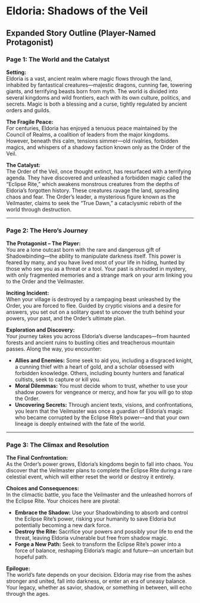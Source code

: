 # Eldoria: Shadows of the Veil  
## Expanded Story Outline (Player-Named Protagonist)

### Page 1: The World and the Catalyst

**Setting:**  
Eldoria is a vast, ancient realm where magic flows through the land, inhabited by fantastical creatures—majestic dragons, cunning fae, towering giants, and terrifying beasts born from myth. The world is divided into several kingdoms and wild frontiers, each with its own culture, politics, and secrets. Magic is both a blessing and a curse, tightly regulated by ancient orders and guilds.

**The Fragile Peace:**  
For centuries, Eldoria has enjoyed a tenuous peace maintained by the Council of Realms, a coalition of leaders from the major kingdoms. However, beneath this calm, tensions simmer—old rivalries, forbidden magics, and whispers of a shadowy faction known only as the Order of the Veil.

**The Catalyst:**  
The Order of the Veil, once thought extinct, has resurfaced with a terrifying agenda. They have discovered and unleashed a forbidden magic called the “Eclipse Rite,” which awakens monstrous creatures from the depths of Eldoria’s forgotten history. These creatures ravage the land, spreading chaos and fear. The Order’s leader, a mysterious figure known as the Veilmaster, claims to seek the “True Dawn,” a cataclysmic rebirth of the world through destruction.

---

### Page 2: The Hero’s Journey

**The Protagonist – The Player:**  
You are a lone outcast born with the rare and dangerous gift of Shadowbinding—the ability to manipulate darkness itself. This power is feared by many, and you have lived most of your life in hiding, hunted by those who see you as a threat or a tool. Your past is shrouded in mystery, with only fragmented memories and a strange mark on your arm linking you to the Order and the Veilmaster.

**Inciting Incident:**  
When your village is destroyed by a rampaging beast unleashed by the Order, you are forced to flee. Guided by cryptic visions and a desire for answers, you set out on a solitary quest to uncover the truth behind your powers, your past, and the Order’s ultimate plan.

**Exploration and Discovery:**  
Your journey takes you across Eldoria’s diverse landscapes—from haunted forests and ancient ruins to bustling cities and treacherous mountain passes. Along the way, you encounter:

- **Allies and Enemies:** Some seek to aid you, including a disgraced knight, a cunning thief with a heart of gold, and a scholar obsessed with forbidden knowledge. Others, including bounty hunters and fanatical cultists, seek to capture or kill you.  
- **Moral Dilemmas:** You must decide whom to trust, whether to use your shadow powers for vengeance or mercy, and how far you will go to stop the Order.  
- **Uncovering Secrets:** Through ancient texts, visions, and confrontations, you learn that the Veilmaster was once a guardian of Eldoria’s magic who became corrupted by the Eclipse Rite’s power—and that your own lineage is deeply entwined with the fate of the world.

---

### Page 3: The Climax and Resolution

**The Final Confrontation:**  
As the Order’s power grows, Eldoria’s kingdoms begin to fall into chaos. You discover that the Veilmaster plans to complete the Eclipse Rite during a rare celestial event, which will either reset the world or destroy it entirely.

**Choices and Consequences:**  
In the climactic battle, you face the Veilmaster and the unleashed horrors of the Eclipse Rite. Your choices here are pivotal:

- **Embrace the Shadow:** Use your Shadowbinding to absorb and control the Eclipse Rite’s power, risking your humanity to save Eldoria but potentially becoming a new dark force.  
- **Destroy the Rite:** Sacrifice your powers and possibly your life to end the threat, leaving Eldoria vulnerable but free from shadow magic.  
- **Forge a New Path:** Seek to transform the Eclipse Rite’s power into a force of balance, reshaping Eldoria’s magic and future—an uncertain but hopeful path.

**Epilogue:**  
The world’s fate depends on your decision. Eldoria may rise from the ashes stronger and united, fall into darkness, or enter an era of uneasy balance. Your legacy, whether as savior, shadow, or something in between, will echo through the ages.